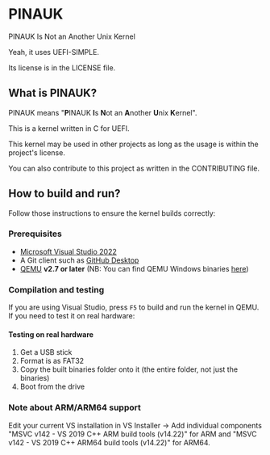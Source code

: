 # PINAUK
PINAUK Is Not an Another Unix Kernel

Yeah, it uses UEFI-SIMPLE.

Its license is in the LICENSE file.


## What is PINAUK?
PINAUK means "**P**INAUK **I**s **N**ot an **A**nother **U**nix **K**ernel".

This is a kernel written in C for UEFI.

This kernel may be used in other projects as long as the usage is within the project's license. 

You can also contribute to this project as written in the CONTRIBUTING file.

## How to build and run?
Follow those instructions to ensure the kernel builds correctly:
### Prerequisites
- [Microsoft Visual Studio 2022](https://visualstudio.microsoft.com/)
- A Git client such as [GitHub Desktop](https://desktop.github.com/download/)
- [QEMU](http://www.qemu.org) __v2.7 or later__ (NB: You can find QEMU Windows binaries [here](https://qemu.weilnetz.de/w64/))
### Compilation and testing
If you are using Visual Studio, press ```F5``` to build and run the kernel in QEMU.
If you need to test it on real hardware:
#### Testing on real hardware
1. Get a USB stick
2. Format is as FAT32
3. Copy the built binaries folder onto it (the entire folder, not just the binaries)
4. Boot from the drive
### Note about ARM/ARM64 support
Edit your current VS installation in VS Installer -> Add individual components "MSVC v142 - VS 2019 C++ ARM build tools (v14.22)" for ARM and "MSVC v142 - VS 2019 C++ ARM64 build tools (v14.22)" for ARM64.
